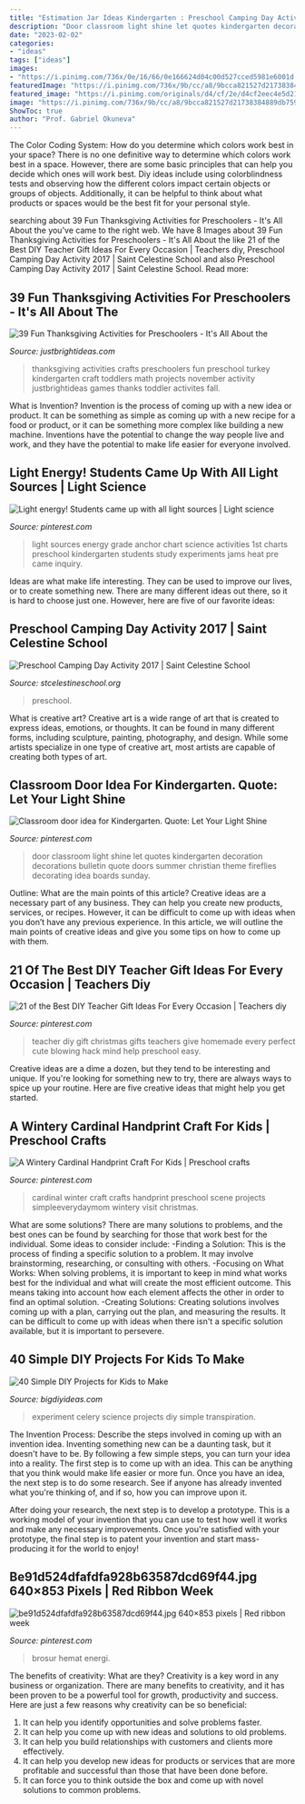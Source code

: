 ```yaml
---
title: "Estimation Jar Ideas Kindergarten : Preschool Camping Day Activity 2017"
description: "Door classroom light shine let quotes kindergarten decoration decorations bulletin quote doors summer christian theme fireflies decorating idea boards sunday"
date: "2023-02-02"
categories:
- "ideas"
tags: ["ideas"]
images:
- "https://i.pinimg.com/736x/0e/16/66/0e166624d04c00d527cced5981e6001d.jpg"
featuredImage: "https://i.pinimg.com/736x/9b/cc/a8/9bcca821527d21738384889db7598828--classroom-door-classroom-projects.jpg"
featured_image: "https://i.pinimg.com/originals/d4/cf/2e/d4cf2eec4e5d21224dff0cb0fb5b8bdc.jpg"
image: "https://i.pinimg.com/736x/9b/cc/a8/9bcca821527d21738384889db7598828--classroom-door-classroom-projects.jpg"
ShowToc: true
author: "Prof. Gabriel Okuneva"
---
```



The Color Coding System: How do you determine which colors work best in your space?
There is no one definitive way to determine which colors work best in a space. However, there are some basic principles that can help you decide which ones will work best. Diy ideas include using colorblindness tests and observing how the different colors impact certain objects or groups of objects. Additionally, it can be helpful to think about what products or spaces would be the best fit for your personal style.

	

		
searching about 39 Fun Thanksgiving Activities for Preschoolers - It&#039;s All About the you've came to the right web. We have 8 Images about 39 Fun Thanksgiving Activities for Preschoolers - It&#039;s All About the like 21 of the Best DIY Teacher Gift Ideas For Every Occasion | Teachers diy, Preschool Camping Day Activity 2017 | Saint Celestine School and also Preschool Camping Day Activity 2017 | Saint Celestine School. Read more:
		
    
## 39 Fun Thanksgiving Activities For Preschoolers - It&#039;s All About The

<img loading=lazy src="https://justbrightideas.com/wp-content/uploads/Thanksgiving-Activities-for-Preschoolers-Pinterest.jpg" onerror="this.onerror=null;this.src='https://tse4.mm.bing.net/th?id=OIP.a-Uh074Oq25BdgbDlxpfOQHaTL&amp;pid=15.1';" alt="39 Fun Thanksgiving Activities for Preschoolers - It&#039;s All About the">

_Source: justbrightideas.com_

>thanksgiving activities crafts preschoolers fun preschool turkey kindergarten craft toddlers math projects november activity justbrightideas games thanks toddler activites fall. 

	

What is Invention?
Invention is the process of coming up with a new idea or product. It can be something as simple as coming up with a new recipe for a food or product, or it can be something more complex like building a new machine. Inventions have the potential to change the way people live and work, and they have the potential to make life easier for everyone involved.

    
## Light Energy! Students Came Up With All Light Sources | Light Science

<img loading=lazy src="https://i.pinimg.com/736x/60/a0/9e/60a09e653a2b5314bc1c250fd221259c--homeschool-students.jpg" onerror="this.onerror=null;this.src='https://tse2.mm.bing.net/th?id=OIP.eLs87AWsad1ZBz_9EcpxXwDhEs&amp;pid=15.1';" alt="Light energy! Students came up with all light sources | Light science">

_Source: pinterest.com_

>light sources energy grade anchor chart science activities 1st charts preschool kindergarten students study experiments jams heat pre came inquiry. 

	

Ideas are what make life interesting. They can be used to improve our lives, or to create something new. There are many different ideas out there, so it is hard to choose just one. However, here are five of our favorite ideas: 

    
## Preschool Camping Day Activity 2017 | Saint Celestine School

<img loading=lazy src="https://stcelestineschool.org/wp-content/uploads/PreschoolCampingDayActivity2017/PreschoolCampingDayActivity2017-2.jpg" onerror="this.onerror=null;this.src='https://tse1.mm.bing.net/th?id=OIP.rRdw6mMgIwey3TXPNrOTQAHaFj&amp;pid=15.1';" alt="Preschool Camping Day Activity 2017 | Saint Celestine School">

_Source: stcelestineschool.org_

>preschool. 

	

What is creative art?
Creative art is a wide range of art that is created to express ideas, emotions, or thoughts. It can be found in many different forms, including sculpture, painting, photography, and design. While some artists specialize in one type of creative art, most artists are capable of creating both types of art.

    
## Classroom Door Idea For Kindergarten. Quote: Let Your Light Shine

<img loading=lazy src="https://i.pinimg.com/736x/9b/cc/a8/9bcca821527d21738384889db7598828--classroom-door-classroom-projects.jpg" onerror="this.onerror=null;this.src='https://tse2.mm.bing.net/th?id=OIP.DAdyl-0Q9M2gkBzEHqT1iQHaJ4&amp;pid=15.1';" alt="Classroom door idea for Kindergarten. Quote: Let Your Light Shine">

_Source: pinterest.com_

>door classroom light shine let quotes kindergarten decoration decorations bulletin quote doors summer christian theme fireflies decorating idea boards sunday. 

	

Outline: What are the main points of this article?
Creative ideas are a necessary part of any business. They can help you create new products, services, or recipes. However, it can be difficult to come up with ideas when you don’t have any previous experience. In this article, we will outline the main points of creative ideas and give you some tips on how to come up with them.

    
## 21 Of The Best DIY Teacher Gift Ideas For Every Occasion | Teachers Diy

<img loading=lazy src="https://i.pinimg.com/736x/b5/a6/1a/b5a61ad493cc294a342d4318b9ffc03e.jpg" onerror="this.onerror=null;this.src='https://tse2.mm.bing.net/th?id=OIP.wxdM4kWEgf9jPyAwRWNymgHaMs&amp;pid=15.1';" alt="21 of the Best DIY Teacher Gift Ideas For Every Occasion | Teachers diy">

_Source: pinterest.com_

>teacher diy gift christmas gifts teachers give homemade every perfect cute blowing hack mind help preschool easy. 

	

Creative ideas are a dime a dozen, but they tend to be interesting and unique. If you're looking for something new to try, there are always ways to spice up your routine. Here are five creative ideas that might help you get started.

    
## A Wintery Cardinal Handprint Craft For Kids | Preschool Crafts

<img loading=lazy src="https://i.pinimg.com/736x/0e/16/66/0e166624d04c00d527cced5981e6001d.jpg" onerror="this.onerror=null;this.src='https://tse1.mm.bing.net/th?id=OIP.CUBrhxcca0c1NlEAEHDFHQHaJ4&amp;pid=15.1';" alt="A Wintery Cardinal Handprint Craft For Kids | Preschool crafts">

_Source: pinterest.com_

>cardinal winter craft crafts handprint preschool scene projects simpleeverydaymom wintery visit christmas. 

	

What are some solutions?
There are many solutions to problems, and the best ones can be found by searching for those that work best for the individual. Some ideas to consider include: 
-Finding a Solution: This is the process of finding a specific solution to a problem. It may involve brainstorming, researching, or consulting with others. 
-Focusing on What Works: When solving problems, it is important to keep in mind what works best for the individual and what will create the most efficient outcome. This means taking into account how each element affects the other in order to find an optimal solution. 
-Creating Solutions: Creating solutions involves coming up with a plan, carrying out the plan, and measuring the results. It can be difficult to come up with ideas when there isn't a specific solution available, but it is important to persevere.

    
## 40 Simple DIY Projects For Kids To Make

<img loading=lazy src="https://bigdiyideas.com/wp-content/uploads/2015/06/Celery-Transpiration-Experiment-for-Kids.jpg" onerror="this.onerror=null;this.src='https://tse1.mm.bing.net/th?id=OIP._2aFVKjuI1Dv1hrfBioA1gHaKJ&amp;pid=15.1';" alt="40 Simple DIY Projects for Kids to Make">

_Source: bigdiyideas.com_

>experiment celery science projects diy simple transpiration. 

	

The Invention Process: Describe the steps involved in coming up with an invention idea.
Inventing something new can be a daunting task, but it doesn't have to be. By following a few simple steps, you can turn your idea into a reality.
The first step is to come up with an idea. This can be anything that you think would make life easier or more fun. Once you have an idea, the next step is to do some research. See if anyone has already invented what you're thinking of, and if so, how you can improve upon it.

After doing your research, the next step is to develop a prototype. This is a working model of your invention that you can use to test how well it works and make any necessary improvements. Once you're satisfied with your prototype, the final step is to patent your invention and start mass-producing it for the world to enjoy!

    
## Be91d524dfafdfa928b63587dcd69f44.jpg 640×853 Pixels | Red Ribbon Week

<img loading=lazy src="https://i.pinimg.com/originals/d4/cf/2e/d4cf2eec4e5d21224dff0cb0fb5b8bdc.jpg" onerror="this.onerror=null;this.src='https://tse1.mm.bing.net/th?id=OIP.6NoJWHWu5SeSJo-EnMHD-QHaJ3&amp;pid=15.1';" alt="be91d524dfafdfa928b63587dcd69f44.jpg 640×853 pixels | Red ribbon week">

_Source: pinterest.com_

>brosur hemat energi. 

	

The benefits of creativity: What are they?
Creativity is a key word in any business or organization. There are many benefits to creativity, and it has been proven to be a powerful tool for growth, productivity and success. Here are just a few reasons why creativity can be so beneficial: 
1. It can help you identify opportunities and solve problems faster.
2. It can help you come up with new ideas and solutions to old problems.
3. It can help you build relationships with customers and clients more effectively. 
4. It can help you develop new ideas for products or services that are more profitable and successful than those that have been done before. 
5. It can force you to think outside the box and come up with novel solutions to common problems.

